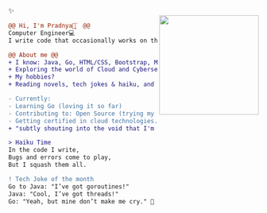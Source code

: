 ✨  
<img align="right" height="200" src="https://i.imgur.com/Tznn1IZ.gif"/>


```diff
@@ Hi, I'm Pradnya🌷͙֒  @@
Computer Engineer💻 
I write code that occasionally works on the first try. (┬┬﹏┬┬) 

@@ About me @@
+ I know: Java, Go, HTML/CSS, Bootstrap, MySQL, Git (Azure, AWS) and JavaScript (still learning!)
+ Exploring the world of Cloud and Cybersecurity.
+ My hobbies?
+ Reading novels, tech jokes & haiku, and losing track of time in anime and manga.

- Currently:
- Learning Go (loving it so far) 
- Contributing to: Open Source (trying my best!)
- Getting certified in cloud technologies.
+ "subtly shouting into the void that I'm hireable." ⭐😆😂
```
```diff
> Haiku Time 
In the code I write,
Bugs and errors come to play,
But I squash them all. 

! Tech Joke of the month 
Go to Java: "I’ve got goroutines!"
Java: "Cool, I’ve got threads!"
Go: "Yeah, but mine don’t make me cry." 🤣
```

<!---
pjeurkar/pjeurkar is a ✨ special ✨ repository because its `README.md` (this file) appears on your GitHub profile.
You can click the Preview link to take a look at your changes.
--->
